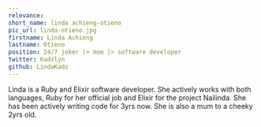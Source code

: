 ```yaml
---
relevance: 
short_name: linda achieng-otieno
pic_url: linda-otieno.jpg
firstname: Linda Achieng
lastname: Otieno
position: 24/7 joker |> mom |> software developer
twitter: Kadzlyn
github: LindaKadz
---
```

<p>Linda is a Ruby and Elixir software developer. She actively works with both languages, Ruby for her official job and Elixir for the project Nailinda. She has been actively writing code for 3yrs now. She is also a mum to a cheeky 2yrs old.
</p>
